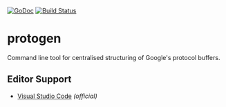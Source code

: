 [![GoDoc](https://godoc.org/github.com/zeeraw/protogen?status.svg)](https://godoc.org/github.com/zeeraw/protogen)
[![Build Status](https://travis-ci.org/zeeraw/protogen.svg?branch=master)](https://travis-ci.org/zeeraw/protogen)

# protogen
Command line tool for centralised structuring of Google's protocol buffers.

## Editor Support
- [Visual Studio Code](https://marketplace.visualstudio.com/items?itemName=zeeraw.protogen) _(official)_
